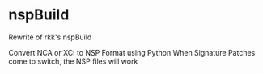 # nspBuild
Rewrite of rkk's nspBuild


Convert NCA or XCI to NSP Format using Python
When Signature Patches come to switch, the NSP files will work
